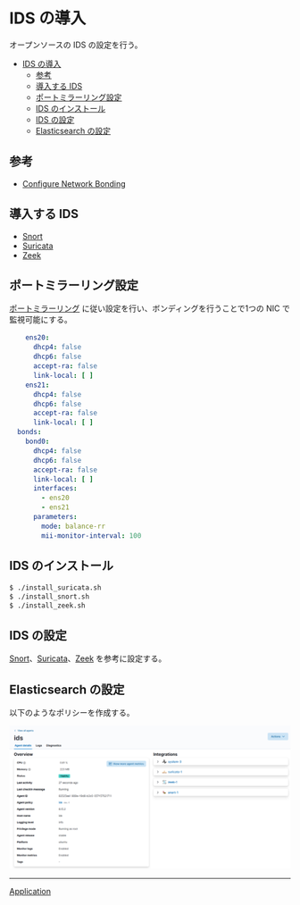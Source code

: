 # IDS の導入

オープンソースの IDS の設定を行う。

- [IDS の導入](#ids-の導入)
  - [参考](#参考)
  - [導入する IDS](#導入する-ids)
  - [ポートミラーリング設定](#ポートミラーリング設定)
  - [IDS のインストール](#ids-のインストール)
  - [IDS の設定](#ids-の設定)
  - [Elasticsearch の設定](#elasticsearch-の設定)

## 参考
- [Configure Network Bonding](https://www.server-world.info/en/note?os=Ubuntu_22.04&p=bonding)

## 導入する IDS
- [Snort](Snort/)
- [Suricata](Suricata/)
- [Zeek](Zeek/)

## ポートミラーリング設定
[ポートミラーリング](../../Usage/port-mirror/) に従い設定を行い、ボンディングを行うことで1つの NIC で監視可能にする。

```yaml
    ens20:
      dhcp4: false
      dhcp6: false
      accept-ra: false
      link-local: [ ]
    ens21:
      dhcp4: false
      dhcp6: false
      accept-ra: false
      link-local: [ ]
  bonds:
    bond0:
      dhcp4: false
      dhcp6: false
      accept-ra: false
      link-local: [ ]
      interfaces:
        - ens20
        - ens21
      parameters:
        mode: balance-rr
        mii-monitor-interval: 100
```

## IDS のインストール
```
$ ./install_suricata.sh
$ ./install_snort.sh
$ ./install_zeek.sh
```

## IDS の設定
[Snort](Snort/)、[Suricata](Suricata/suricata-apt/)、[Zeek](Zeek/) を参考に設定する。

## Elasticsearch の設定
以下のようなポリシーを作成する。

![](fig/01_ids_fig.png)

---

[Application](../README.md)
